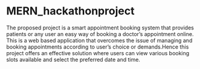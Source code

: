 # MERN_hackathonproject
The proposed project is a smart appointment booking system that provides patients or any user an easy way of booking a doctor’s appointment online. This is a web based application that overcomes the issue of managing and booking appointments according to user’s choice or demands.Hence this project offers an effective solution where users can view various booking slots available and select the preferred date and time.
